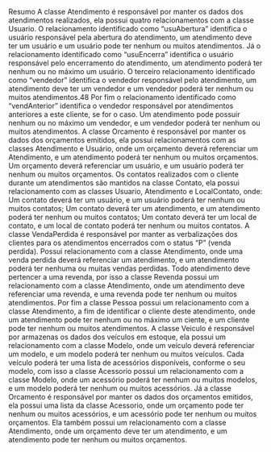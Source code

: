Resumo
A classe Atendimento é responsável por manter os dados dos atendimentos
realizados, ela possui quatro relacionamentos com a classe Usuario.
O relacionamento identificado como “usuAbertura” identifica o usuário
responsável pela abertura do atendimento, um atendimento deve ter um usuário e
um usuário pode ter nenhum ou muitos atendimentos.
Já o relacionamento identificado como “usuEncerra” identifica o usuário
responsável pelo encerramento do atendimento, um atendimento poderá ter nenhum
ou no máximo um usuário.
O terceiro relacionamento identificado como “vendedor” identifica o vendedor
responsável pelo atendimento, um atendimento deve ter um vendedor e um
vendedor poderá ter nenhum ou muitos atendimentos.48
Por fim o relacionamento identificado como “vendAnterior” identifica o
vendedor responsável por atendimentos anteriores a este cliente, se for o caso. Um
atendimento pode possuir nenhum ou no máximo um vendedor, e um vendedor
poderá ter nenhum ou muitos atendimentos.
A classe Orcamento é responsável por manter os dados dos orçamentos
emitidos, ela possui relacionamentos com as classes Atendimento e Usuário, onde
um orçamento deverá referenciar um Atendimento, e um atendimento poderá ter
nenhum ou muitos orçamentos. Um orçamento deverá referenciar um usuário, e um
usuário poderá ter nenhum ou muitos orçamentos.
Os contatos realizados com o cliente durante um atendimentos são mantidos
na classe Contato, ela possui relacionamento com as classes Usuario, Atendimento
e LocalContato, onde: Um contato deverá ter um usuário, e um usuário poderá ter
nenhum ou muitos contatos; Um contato deverá ter um atendimento, e um
atendimento poderá ter nenhum ou muitos contatos; Um contato deverá ter um local
de contato, e um local de contato poderá ter nenhum ou muitos contatos.
A classe VendaPerdida é responsável por manter as verbalizações dos
clientes para os atendimentos encerrados com o status “P” (venda perdida). Possui
relacionamento com a classe Atendimento, onde uma venda perdida deverá
referenciar um atendimento, e um atendimento poderá ter nenhuma ou muitas
vendas perdidas.
Todo atendimento deve pertencer a uma revenda, por isso a classe Revenda
possui um relacionamento com a classe Atendimento, onde um atendimento deve
referenciar uma revenda, e uma revenda pode ter nenhum ou muitos atendimentos.
Por fim a classe Pessoa possui um relacionamento com a classe
Atendimento, a fim de identificar o cliente deste atendimento, onde um atendimento
pode ter nenhum ou no máximo um ciente, e um cliente pode ter nenhum ou muitos
atendimentos.
A classe Veiculo é responsável por armazenas os dados dos veículos em
estoque, ela possui um relacionamento com a classe Modelo, onde um veículo
deverá referenciar um modelo, e um modelo poderá ter nenhum ou muitos veículos.
Cada veículo poderá ter uma lista de acessórios disponíveis, conforme o seu
modelo, com isso a classe Acessorio possui um relacionamento com a classe
Modelo, onde um acessório poderá ter nenhum ou muitos modelos, e um modelo
poderá ter nenhum ou muitos acessórios.
Já a classe Orcamento é responsável por manter os dados dos orçamentos
emitidos, ela possui uma lista da classe Acessorio, onde um orçamento pode ter
nenhum ou muitos acessórios, e um acessório pode ter nenhum ou muitos
orçamentos. Ela também possui um relacionamento com a classe Atendimento,
onde um orçamento deve ter um atendimento, e um atendimento pode ter nenhum
ou muitos orçamentos.